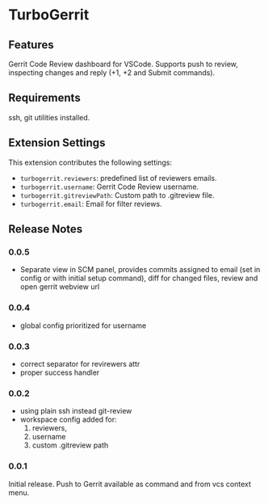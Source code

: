 # TurboGerrit

## Features

Gerrit Code Review dashboard for VSCode. Supports push to review, inspecting 
changes and reply (+1, +2 and Submit commands).

## Requirements

ssh, git utilities installed.

## Extension Settings

This extension contributes the following settings:

* `turbogerrit.reviewers`: predefined list of reviewers emails.
* `turbogerrit.username`: Gerrit Code Review username.
* `turbogerrit.gitreviewPath`: Custom path to .gitreview file.
* `turbogerrit.email`: Email for filter reviews.

## Release Notes
### 0.0.5
- Separate view in SCM panel, provides commits assigned to email (set in config or with initial setup command), diff for changed files, review and open gerrit webview url

### 0.0.4
- global config prioritized for username

### 0.0.3
- correct separator for revirewers attr
- proper success handler

### 0.0.2

- using plain ssh instead git-review
- workspace config added for:
   1. reviewers, 
   2. username
   3. custom .gitreview path

### 0.0.1

Initial release. Push to Gerrit available as command and from vcs context menu.